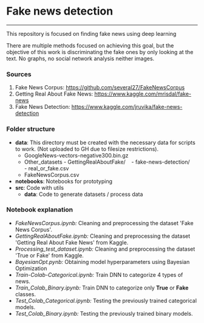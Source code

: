 # Fake news detection
------

This repository is focused on finding fake news using deep learning

There are multiple methods focused on achieving this goal, but the objective 
of this work is discriminating the fake ones by only looking at the text. No graphs,
no social network analysis neither images.

### Sources
1. Fake News Corpus: https://github.com/several27/FakeNewsCorpus
2. Getting Real About Fake News: https://www.kaggle.com/mrisdal/fake-news
3. Fake News Detection: https://www.kaggle.com/jruvika/fake-news-detection

### Folder structure
* **data**: This directory must be created with the necessary data for scripts to work.
            (Not uploaded to GH due to filesize restrictions).
  - GoogleNews-vectors-negative300.bin.gz
  - Other_datasets
        - GettingRealAboutFake/
        - fake-news-detection/
        - real_or_fake.csv
  - FakeNewsCorpus.csv
* **notebooks**: Notebooks for prototyping
* **src**: Code with utils
  * **data**: Code to generate datasets / process data


### Notebook explanation
* *FakeNewsCorpus.ipynb:* Cleaning and preprocessing the dataset 'Fake News Corpus'.
* *GettingRealAboutFake.ipynb:* Cleaning and preprocessing the dataset 'Getting Real
  About Fake News' from Kaggle.
* *Processing_test_dataset.ipynb:* Cleaning and preprocessing the dataset 'True or Fake' from Kaggle.
* *BayesianOpt.pynb:* Obtaining model hyperparameters using Bayesian Optimization
* *Train-Colab-Categorical.ipynb:* Train DNN to categorize 4 types of news.
* *Train_Colab_Binary.ipynb:* Train DNN to categorize only **True** or **Fake**
  classes.
* *Test_Colab_Categorical.ipynb:* Testing the previously trained categorical models.
* *Test_Colab_Binary.ipynb:* Testing the previously trained binary models.
